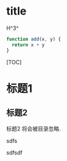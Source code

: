 

# title

H^3^

```javascript {.line-numbers}
function add(x, y) {
  return x + y
}
```

[TOC]

# 标题1
## 标题2 
标题2 将会被目录忽略.

<!-- slide -->
sdfs

<!-- slide -->



sdfsdf